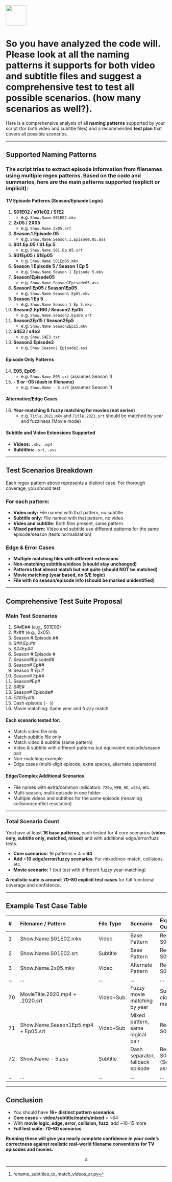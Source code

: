 <img src="https://r2cdn.perplexity.ai/pplx-full-logo-primary-dark%402x.png" style="height:64px;margin-right:32px"/>

# So you have analyzed the code will. Please look at all the naming patterns it supports for both video and subtitle files and suggest a comprehensive test to test all possible scenarios. (how many scenarios as well?).

Here is a comprehensive analysis of all **naming patterns** supported by your script (for both video and subtitle files) and a recommended **test plan** that covers all possible scenarios.

***

## Supported Naming Patterns

### The script tries to extract episode information from filenames using multiple regex patterns. Based on the code and summaries, here are the main patterns supported (explicit or implicit):

#### **TV Episode Patterns (Season/Episode Logic)**

1. **S01E02 / s01e02 / S1E2**
    - e.g. `Show.Name.S01E02.mkv`
2. **2x05 / 2X05**
    - e.g. `Show.Name.2x05.srt`
3. **Season.1.Episode.05**
    - e.g. `Show.Name.Season.1.Episode.05.ass`
4. **S01.Ep.05 / S1.Ep.5**
    - e.g. `Show.Name.S01.Ep.05.srt`
5. **S01Ep05 / S1Ep05**
    - e.g. `Show.Name.S01Ep05.mkv`
6. **Season 1 Episode 5 / Season 1 Ep 5**
    - e.g. `Show.Name.Season 1 Episode 5.mkv`
7. **Season1Episode05**
    - e.g. `Show.Name.Season1Episode05.ass`
8. **Season1 Ep05 / Season1Ep05**
    - e.g. `Show.Name.Season1 Ep05.mkv`
9. **Season 1 Ep 5**
    - e.g. `Show.Name Season 1 Ep 5.mkv`
10. **Season2.Ep160 / Season2.Ep05**
    - e.g. `Show.Name.Season2.Ep160.srt`
11. **Season2Ep15 / Season2Ep5**
    - e.g. `Show.Name Season2Ep15.mkv`
12. **S4E3 / s4e3**
    - e.g. `Show.S4E3.txt`
13. **Season2 Episode2**
    - e.g. `Show Season2 Episode2.ass`

#### **Episode Only Patterns**

14. **E05, Ep05**
    - e.g. `Show.Name.E05.srt` (assumes Season 1)
15. **- 5 or -05 (dash in filename)**
    - e.g. `Show.Name - 5.srt` (assumes Season 1)

#### **Alternative/Edge Cases**

16. **Year-matching \& fuzzy matching for movies (not series)**
    - e.g. `Title.2021.mkv` and `Title.2021.srt` should be matched by year and fuzziness (Movie mode)

#### **Subtitle and Video Extensions Supported**

- **Videos:** `.mkv`, `.mp4`
- **Subtitles:** `.srt`, `.ass`

***

## Test Scenarios Breakdown

Each regex pattern above represents a distinct case. For thorough coverage, you should test:

### For each pattern:

- **Video only:** File named with that pattern, no subtitle
- **Subtitle only:** File named with that pattern, no video
- **Video and subtitle:** Both files present, same pattern
- **Mixed pattern:** Video and subtitle use different patterns for the same episode/season (tests normalization)


### Edge \& Error Cases

- **Multiple matching files with different extensions**
- **Non-matching subtitles/videos (should stay unchanged)**
- **Patterns that almost match but not quite (should NOT be matched)**
- **Movie matching (year based, no S/E logic)**
- **File with no season/episode info (should be marked unidentified)**

***

## **Comprehensive Test Suite Proposal**

### **Main Test Scenarios**

1. S\#\#E\#\# (e.g., S01E02)
2. \#x\#\# (e.g., 2x05)
3. Season.\#.Episode.\#\#
4. S\#\#.Ep.\#\#
5. S\#\#Ep\#\#
6. Season \# Episode \#
7. Season\#Episode\#\#
8. Season\# Ep\#\#
9. Season \# Ep \#
10. Season\#.Ep\#\#
11. Season\#Ep\#
12. S\#E\#
13. Season\# Episode\#
14. E\#\#/Ep\#\#
15. Dash episode (`- 5`)
16. Movie matching: Same year and fuzzy match

#### **Each scenario tested for:**

- Match video file only
- Match subtitle file only
- Match video \& subtitle (same pattern)
- Video \& subtitle with different patterns but equivalent episode/season pair
- Non-matching example
- Edge cases (multi-digit episode, extra spaces, alternate separators)


#### **Edge/Complex Additional Scenarios**

- File names with extra/common indicators: `720p`, `WEB`, `HD`, `x264`, etc.
- Multi-season, multi-episode in one folder
- Multiple videos and subtitles for the same episode (renaming collision/conflict resolution)

***

### **Total Scenario Count**

You have at least **16 base patterns**, each tested for 4 core scenarios (**video only, subtitle only, matched, mixed**) and with additional edge/error/fuzz tests.

- **Core scenarios:** 16 patterns × 4 = **64**
- **Add ~10 edge/error/fuzzy scenarios:** For mixed/non-match, collisions, etc.
- **Movie scenario:** 1 (but test with different fuzzy year-matching)

**A realistic suite is around**:
**70–80 explicit test cases** for full functional coverage and confidence.

***

## **Example Test Case Table**

| \# | Filename / Pattern | File Type | Scenario | Expected Outcome |
| :-- | :-- | :-- | :-- | :-- |
| 1 | Show.Name.S01E02.mkv | Video | Base Pattern | Recognized S01E02 |
| 2 | Show.Name.S01E02.srt | Subtitle | Base Pattern | Recognized S01E02 |
| 3 | Show.Name.2x05.mkv | Video | Alternate Pattern | Recognized S02E05 |
| ... | ... | ... | ... | ... |
| 70 | MovieTitle.2020.mp4 + .2020.srt | Video+Sub | Fuzzy movie matching by year | Succeed if close/fuzzy match |
| 71 | Show.Name.Season1Ep5.mp4 + Ep05.srt | Video+Sub | Mixed pattern, same logical pair | Recognized S01E05 |
| 72 | Show.Name - 5.ass | Subtitle | Dash separator, fallback episode | Recognized S01E05 (Season 1 assumed) |
| ... | ... | ... | ... | ... |


***

## **Conclusion**

- You should have **16+ distinct pattern scenarios**.
- **Core cases** × **video/subtitle/match/mixed** = ~64
- With **movie logic, edge, error, collision, fuzz**, add ~10–15 more
- **Full test suite:** **70–80 scenarios**.

**Running these will give you nearly complete confidence in your code’s correctness against realistic real-world filename conventions for TV episodes and movies.**
<span style="display:none">[^1]</span>

<div align="center">⁂</div>

[^1]: rename_subtitles_to_match_videos_ar.py

